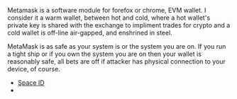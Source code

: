 Metamask is a software module for forefox or chrome, EVM wallet.  I consider it a warm wallet, between hot and cold, where a hot wallet's private key is shared with the exchange to impliment trades for crypto and a cold wallet is off-line air-gapped, and enshrined in steel.

MetaMask is as safe as your system is or the system you are on.  If you run a tight ship or if you own the system you are on then your wallet is reasonably safe, all bets are off if attacker has physical connection to your device, of course.



- [Space ID](space.id)
- 